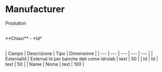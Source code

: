 # Manufacturer
Produttori

<br>
**Chiavi**
- *Id*
<br><br>

| Campo | Descrizione | Tipo | Dimensione | 
| --- | --- | --- | --- | --- |
| ExternalId | External Id per banche dati come idrolab | text | 50 |
| Id | Id | text | 50 |
| Name | Nome | text | 100 |

